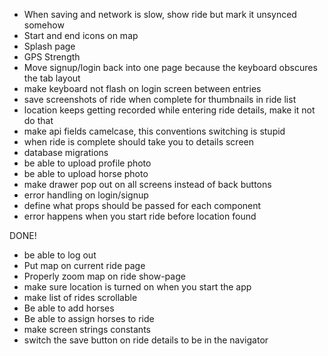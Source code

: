  - When saving and network is slow, show ride but mark it unsynced somehow
 - Start and end icons on map
 - Splash page
 - GPS Strength
 - Move signup/login back into one page because the keyboard obscures the tab layout
 - make keyboard not flash on login screen between entries
 - save screenshots of ride when complete for thumbnails in ride list
 - location keeps getting recorded while entering ride details, make it not do that
 - make api fields camelcase, this conventions switching is stupid
 - when ride is complete should take you to details screen
 - database migrations
 - be able to upload profile photo
 - be able to upload horse photo
 - make drawer pop out on all screens instead of back buttons 
 - error handling on login/signup
 - define what props should be passed for each component
 - error happens when you start ride before location found

 
 DONE!
- be able to log out
- Put map on current ride page
- Properly zoom map on ride show-page
- make sure location is turned on when you start the app
- make list of rides scrollable
- Be able to add horses
- Be able to assign horses to ride
- make screen strings constants
- switch the save button on ride details to be in the navigator
